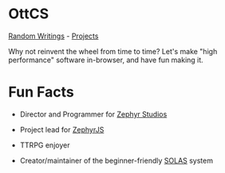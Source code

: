# OttCS
[Random Writings](blog/README.md) - [Projects](projects/README.md)

Why not reinvent the wheel from time to time? Let's make "high performance" software in-browser, and have fun making it.

# Fun Facts

* Director and Programmer for [Zephyr Studios](https://zephyrstudios.pages.dev/)
- Project lead for [ZephyrJS](https://github.com/ZephyrStudio/ZephyrJS/)
 
* TTRPG enjoyer
- Creator/maintainer of the beginner-friendly [SOLAS](https://github.com/OttCS/SOLAS) system
